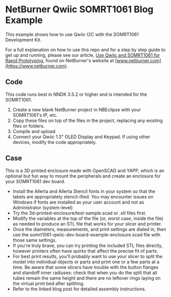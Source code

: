 # NetBurner Qwiic SOMRT1061 Blog Example

This example shows how to use Qwiic I2C with the SOMRT1061 Development Kit.

For a full explanation on how to use this repo and for a step by step guide to
get up and running, please see our article, [Use Qwiic and SOMRT1061 for Rapid Prototyping](https://www.netburner.com/learn/use-qwiic-i2c-and-somrt1061-for-rapid-prototyping/),
found on NetBurner's website at [www.netburner.com](https://www.netburner.com).

## Code

This code runs best in NNDK 3.5.2 or higher and is intended for the SOMRT1061.

1. Create a new blank NetBurner project in NBEclipse with your SOMRT1061's IP, etc.
2. Copy these files on top of the files in the project, replacing any existing files or folders.
3. Compile and upload.
4. Connect your Qwiic 1.3" OLED Display and Keypad. If using other devices, modify
   the code appropriately.

## Case

This is a 3D printed enclosure made with OpenSCAD and YAPP, which is an optional
but fun way to mount the peripherals and create an enclosure for your SOMRT1061
dev board.

- Install the Allerta and Allerta Stencil fonts in your system
  so that the labels are appropriately stencil-ified. You may
  encounter issues on Windows if fonts are installed as your
  user account and not as Administrator (system-level)
- Try the 3d-printed-enclosure/test-sample.scad or .stl files first.
- Modify the variables at the top of the file (or, worst case, inside the file)
  as needed to produce an STL file that works for your slicer and printer.
- Once the diameters, measurements, and print settings are dialed in, then use the
  somrt1061-qwiic-dev-board-example-enclosure.scad file with those same settings.
- If you're truly brave, you can try printing the included STL files directly,
  however printers often have quirks that affect the precise fit of parts.
- For best print results, you'll probably want to use your slicer to split the model
  into individual objects or parts and print one or a few parts at a time.
  Be aware that some slicers have trouble with the button flanges and standoff
  inner radiuses: check that when you do the split that all tubes remain the same
  height and there are no leftover rings laying on the virtual print bed after splitting.
- Refer to the linked blog post for detailed assembly instructions.
